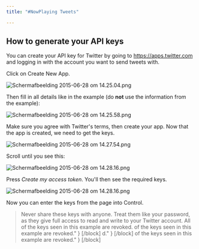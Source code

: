 ```yaml
---
title: "#NowPlaying Tweets"

---
```


## How to generate your API keys

You can create your API key for Twitter by going to https://apps.twitter.com and logging in with the account you want to send tweets with.

Click on Create New App.

![Schermafbeelding 2015-06-28 om 14.25.04.png](https://i.imgur.com/W6NUCVX.png)

Then fill in all details like in the example (do **not** use the information from the example):

![Schermafbeelding 2015-06-28 om 14.25.58.png](https://i.imgur.com/rAMCY8Q.png)

Make sure you agree with Twitter's terms, then create your app. Now that the app is created, we need to get the keys.

![Schermafbeelding 2015-06-28 om 14.27.54.png](https://i.imgur.com/YWMvBgS.png) 

Scroll until you see this:

![Schermafbeelding 2015-06-28 om 14.28.16.png](https://i.imgur.com/yATue1a.png) 

Press *Create my access token*. You'll then see the required keys.

![Schermafbeelding 2015-06-28 om 14.28.16.png](https://i.imgur.com/yATue1a.png) 

Now you can enter the keys from the page into Control.
> Never share these keys with anyone. Treat them like your password, as they give full access to read and write to your Twitter account. All of the keys seen in this example are revoked.
 of the keys seen in this example are revoked."
}
[/block]
d."
}
[/block]
 of the keys seen in this example are revoked."
}
[/block]
